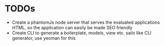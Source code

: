 TODOs
=====
* Create a phantomJs node server that serves the evaluated applications HTML, so the application can easily be made SEO friendly
* Create CLI to generate a boilerplate, models, view etc. sails like CLI generator, use yeoman for this